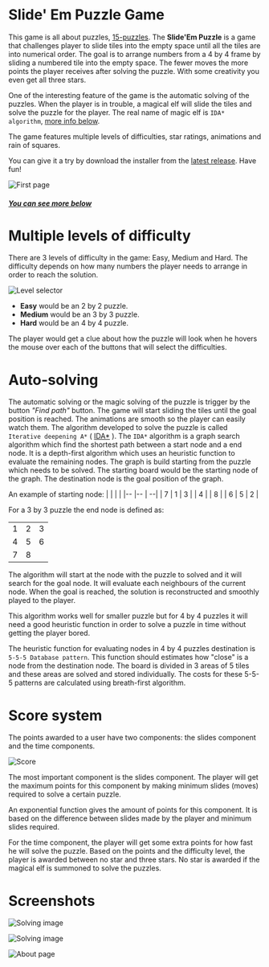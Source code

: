 # Slide' Em Puzzle Game

This game is all about puzzles, [15-puzzles](https://en.wikipedia.org/wiki/15_puzzle). The __Slide'Em Puzzle__ is a game that challenges player to slide tiles into the empty space until all the tiles are into  numerical order. The goal is to arrange numbers from a 4 by 4 frame by sliding a numbered tile into the empty space. The fewer moves the more points the player receives after solving the puzzle. With some creativity you even get all three stars. 

One of the interesting feature of the game is the automatic solving of the puzzles. When the player is in trouble, a magical elf will slide the tiles and solve the puzzle for the player.  The real name of magic elf is `IDA* algorithm`, [more info below](#Auto-solving).

The game features multiple levels of difficulties, star ratings, animations and rain of squares.

You can give it a try by download the installer from the [latest release](https://github.com/itivadar/SlideEmPuzzle/releases/download/v1.2final/SlideEmSetup-v1.2-win-x64.exe). Have fun!

![First page](Screens/mediumpuzzle.png)
##### [You can see more below](#Screenshots)

# Multiple levels of difficulty
There are 3 levels of difficulty in the game: Easy, Medium and Hard. The difficulty depends on how many numbers the player needs to arrange in order to reach the solution.

![Level selector](Screens/levelSelector.png)

* __Easy__ would be an 2 by 2 puzzle.
* __Medium__ would be an 3 by 3 puzzle.
* __Hard__ would be an 4 by 4 puzzle.

The player would get a clue about how the puzzle will look when he hovers the mouse over each of the buttons that will select the difficulties.
# Auto-solving 
The automatic solving or the magic solving of the puzzle is trigger by the button _"Find path"_ button. The game will start sliding the tiles until the goal position is reached. The animations are smooth so the player can easily watch them. The algorithm developed to solve the puzzle is called `Iterative deepening A*` ( [IDA*](https://en.wikipedia.org/wiki/Iterative_deepening_A*) ). The `IDA*` algorithm is a graph search algorithm which find the shortest path between  a start node and a end node. It is a depth-first algorithm which uses an heuristic function to evaluate the remaining nodes. The graph is build starting from the puzzle which needs to be solved. The starting board would be the starting node of the graph. The destination node is the goal position of the graph.

An example of starting node:
|   |   |   | 
|-- |-- | --|
| 7 | 1 | 3 |
| 4 |   | 8 |
| 6 | 5 | 2 |


For a 3 by 3 puzzle the end node is defined as: 

|   |   |   | 
|-- |-- | --|
| 1 | 2 | 3 |
| 4 | 5 | 6 |
| 7 | 8 |  |

The algorithm will start at the node with the puzzle to solved and it will search for the goal node. It will evaluate each neighbours of the current node. When the goal is reached, the solution is reconstructed and smoothly played to the player. 

This algorithm works well for smaller puzzle but for 4 by 4 puzzles it will need a good heuristic function in order to solve a puzzle in time without getting the player bored.

The heuristic function for evaluating nodes in 4 by 4 puzzles destination is `5-5-5 Database pattern`. This function should estimates how "close" is a node from the destination node. The board is divided in 3 areas of 5 tiles and these areas are solved and stored individually. The costs for these 5-5-5 patterns are calculated using breath-first algorithm.

# Score system
The points awarded to a user have two components: the slides component and the time components. 

![Score](Screens/score.png)

The most important component is the slides component. The player will get the maximum points for this component by making minimum slides (moves) required to solve a certain puzzle.

An exponential function gives the amount of points for this component. It is based on the difference between slides made by the player and minimum slides required.

For the time component, the player will get some extra points for how fast he will solve the puzzle. 
Based on the points and the difficulty level, the player is awarded between no star and three stars.
No star is awarded if the magical elf is summoned to solve the puzzles.
# Screenshots
![Solving image](Screens/firstPage.png)

![Solving image](Screens/solving.png)

![About page](Screens/aboutPage.png)
